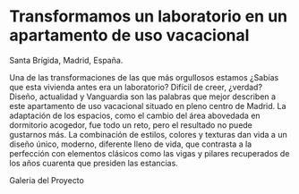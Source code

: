 # Transformamos un laboratorio en un apartamento de uso vacacional

Santa Brígida, Madrid, España.

Una de las transformaciones de las que más orgullosos estamos ¿Sabías que esta vivienda antes era un laboratorio? Difícil de creer, ¿verdad? Diseño, actualidad y Vanguardia son las palabras que mejor describen a este apartamento de uso vacacional situado en pleno centro de Madrid. La adaptación de los espacios, como el cambio del área abovedada en dormitorio acogedor, fue todo un reto, pero el resultado no puede gustarnos más. La combinación de estilos, colores y texturas dan vida a un diseño único, moderno, diferente lleno de vida, que contrasta a la perfección con elementos clásicos como las vigas y pilares recuperados de los años cuarenta que presiden las estancias.

Galeria del Proyecto